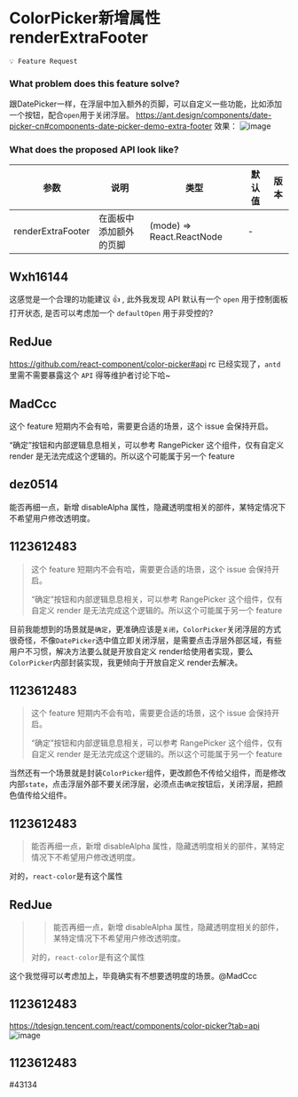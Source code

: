 # ColorPicker新增属性renderExtraFooter

`💡 Feature Request`

### What problem does this feature solve?

跟DatePicker一样，在浮层中加入额外的页脚，可以自定义一些功能，比如添加一个按钮，配合`open`用于关闭浮层。
https://ant.design/components/date-picker-cn#components-date-picker-demo-extra-footer
效果：
![image](https://github.com/ant-design/ant-design/assets/20741541/66e063a2-8d58-47a5-a022-92b8e107cbad)

### What does the proposed API look like?

| 参数              | 说明                   | 类型                      | 默认值 | 版本 |
| ----------------- | ---------------------- | ------------------------- | ------ | ---- |
| renderExtraFooter | 在面板中添加额外的页脚 | (mode) => React.ReactNode | -      |      |

<!-- generated by ant-design-issue-helper. DO NOT REMOVE -->

## Wxh16144

这感觉是一个合理的功能建议 👍 , 此外我发现 API 默认有一个 `open` 用于控制面板打开状态, 是否可以考虑加一个 `defaultOpen` 用于非受控的?

## RedJue

https://github.com/react-component/color-picker#api rc 已经实现了，`antd` 里需不需要暴露这个 `API` 得等维护者讨论下哈~

## MadCcc

这个 feature 短期内不会有哈，需要更合适的场景，这个 issue 会保持开启。

“确定”按钮和内部逻辑息息相关，可以参考 RangePicker 这个组件，仅有自定义 render 是无法完成这个逻辑的。所以这个可能属于另一个 feature

## dez0514

能否再细一点，新增 disableAlpha 属性，隐藏透明度相关的部件，某特定情况下不希望用户修改透明度。

## 1123612483

> 这个 feature 短期内不会有哈，需要更合适的场景，这个 issue 会保持开启。
>
> “确定”按钮和内部逻辑息息相关，可以参考 RangePicker 这个组件，仅有自定义 render 是无法完成这个逻辑的。所以这个可能属于另一个 feature

目前我能想到的场景就是`确定`，更准确应该是`关闭`，`ColorPicker`关闭浮层的方式很奇怪，不像`DatePicker`选中值立即关闭浮层，是需要点击浮层外部区域，有些用户不习惯，解决方法要么就是开放自定义 render给使用者实现，要么`ColorPicker`内部封装实现，我更倾向于开放自定义 render去解决。

## 1123612483

> 这个 feature 短期内不会有哈，需要更合适的场景，这个 issue 会保持开启。
>
> “确定”按钮和内部逻辑息息相关，可以参考 RangePicker 这个组件，仅有自定义 render 是无法完成这个逻辑的。所以这个可能属于另一个 feature

当然还有一个场景就是封装`ColorPicker`组件，更改颜色不传给父组件，而是修改内部`state`，点击浮层外部不要关闭浮层，必须点击`确定`按钮后，关闭浮层，把颜色值传给父组件。

## 1123612483

> 能否再细一点，新增 disableAlpha 属性，隐藏透明度相关的部件，某特定情况下不希望用户修改透明度。

对的，`react-color`是有这个属性

## RedJue

> > 能否再细一点，新增 disableAlpha 属性，隐藏透明度相关的部件，某特定情况下不希望用户修改透明度。
>
> 对的，`react-color`是有这个属性

这个我觉得可以考虑加上，毕竟确实有不想要透明度的场景。@MadCcc

## 1123612483

https://tdesign.tencent.com/react/components/color-picker?tab=api
![image](https://github.com/ant-design/ant-design/assets/20741541/f4f729d9-07b0-4494-9e21-ba800d0ff491)

## 1123612483

#43134
